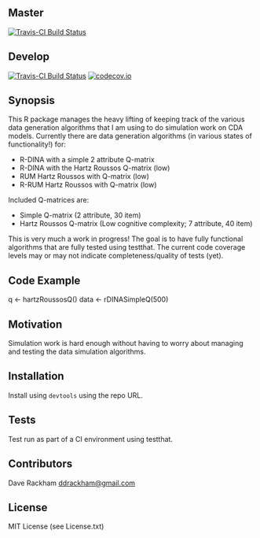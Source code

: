 ## Master
[![Travis-CI Build Status](https://travis-ci.org/drackham/CDADataSims.svg?branch=master)](https://travis-ci.org/drackham/CDADataSims)

## Develop
[![Travis-CI Build Status](https://travis-ci.org/drackham/CDADataSims.svg?branch=develop)](https://travis-ci.org/drackham/CDADataSims)
[![codecov.io](https://codecov.io/github/drackham/CDADataSims/coverage.svg?branch=develop)](https://codecov.io/github/drackham/CDADataSims?branch=develop)

## Synopsis

This R package manages the heavy lifting of keeping track of the various data generation algorithms that I am using to do simulation work on CDA models. Currently there are data generation algorithms (in various states of functionality!) for:
* R-DINA with a simple 2 attribute Q-matrix
* R-DINA with the Hartz Roussos Q-matrix (low)
* RUM Hartz Roussos with Q-matrix (low)
* R-RUM Hartz Roussos with Q-matrix (low)

Included Q-matrices are:
* Simple Q-matrix (2 attribute, 30 item) 
* Hartz Roussos Q-matrix (Low cognitive complexity; 7 attribute, 40 item)

This is very much a work in progress!  The goal is to have fully functional algorithms that are fully tested using testthat. The current code coverage levels may or may not indicate completeness/quality of tests (yet).

## Code Example

q <- hartzRoussosQ()
data <- rDINASimpleQ(500)

## Motivation

Simulation work is hard enough without having to worry about managing and testing the data simulation algorithms.

## Installation

Install using `devtools` using the repo URL.

## Tests

Test run as part of a CI environment using testthat.

## Contributors

Dave Rackham ddrackham@gmail.com

## License

MIT License (see License.txt)
